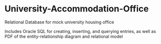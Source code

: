 # University-Accommodation-Office
Relational Database for mock university housing office

Includes Oracle SQL for creating, inserting, and querying entries, as well as PDF of the entity-relationship diagram and relational model
